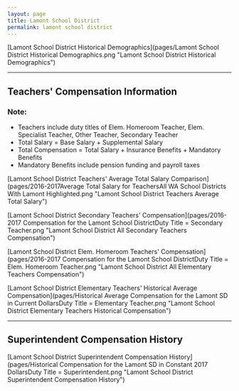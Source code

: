 ```yaml
---
layout: page
title: Lamont School District
permalink: lamont school district
---
```



[Lamont School District Historical Demographics](pages/Lamont School District Historical Demographics.png "Lamont School District Historical Demographics")

___

## Teachers' Compensation Information
### Note:
- Teachers include duty titles of Elem. Homeroom Teacher, Elem. Specialist Teacher, Other Teacher, Secondary Teacher
- Total Salary = Base Salary + Supplemental Salary
- Total Compensation = Total Salary + Insurance Benefits + Mandatory Benefits
- Mandatory Benefits include pension funding and payroll taxes

[Lamont School District Teachers' Average Total Salary Comparison](pages/2016-2017Average Total Salary for TeachersAll WA School Districts With Lamont Highlighted.png "Lamont School District Teachers Average Total Salary")

[Lamont School District Secondary Teachers' Compensation](pages/2016-2017 Compensation for the Lamont School DistrictDuty Title = Secondary Teacher.png "Lamont School District All Secondary Teachers Compensation")

[Lamont School District Elem. Homeroom Teachers' Compensation](pages/2016-2017 Compensation for the Lamont School DistrictDuty Title = Elem. Homeroom Teacher.png "Lamont School District All Elementary Teachers Compensation")

[Lamont School District Elementary Teachers' Historical Average Compensation](pages/Historical Average Compensation for the Lamont SD in Current DollarsDuty Title = Elementary Teacher.png "Lamont School District Elementary Teachers Historical Compensation")


___

## Superintendent Compensation History

[Lamont School District Superintendent Compensation History](pages/Historical Compensation for the Lamont SD in Constant 2017 DollarsDuty Title = Superintendent.png "Lamont School District Superintendent Compensation History")


